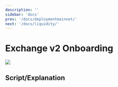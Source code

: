```yaml
---
description: ''
sidebar: 'docs'
prev: '/docs/deploymentmainnet/'
next: '/docs/liquidity/'
---
```


# Exchange v2 Onboarding

[![](http://img.youtube.com/vi/blizra8V63A/0.jpg)](http://www.youtube.com/watch?v=blizra8V63A "Onboarding to Exchange v2")

## Script/Explanation
